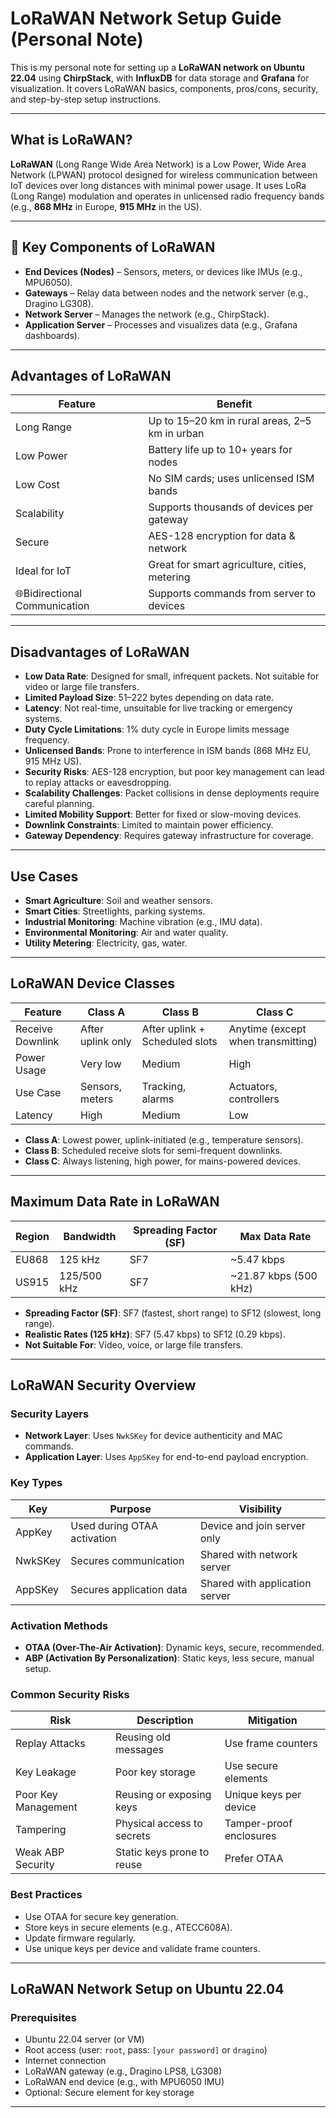#  LoRaWAN Network Setup Guide (Personal Note)

This is my personal note for setting up a **LoRaWAN network on Ubuntu 22.04** using **ChirpStack**, with **InfluxDB** for data storage and **Grafana** for visualization. It covers LoRaWAN basics, components, pros/cons, security, and step-by-step setup instructions.

---

##  What is LoRaWAN?

**LoRaWAN** (Long Range Wide Area Network) is a Low Power, Wide Area Network (LPWAN) protocol designed for wireless communication between IoT devices over long distances with minimal power usage. It uses LoRa (Long Range) modulation and operates in unlicensed radio frequency bands (e.g., **868 MHz** in Europe, **915 MHz** in the US).

---

## 🔧 Key Components of LoRaWAN

- **End Devices (Nodes)** – Sensors, meters, or devices like IMUs (e.g., MPU6050).
- **Gateways** – Relay data between nodes and the network server (e.g., Dragino LG308).
- **Network Server** – Manages the network (e.g., ChirpStack).
- **Application Server** – Processes and visualizes data (e.g., Grafana dashboards).

---

##  Advantages of LoRaWAN

| Feature                  | Benefit                                         |
|--------------------------|--------------------------------------------------|
|  Long Range             | Up to 15–20 km in rural areas, 2–5 km in urban   |
|  Low Power              | Battery life up to 10+ years for nodes           |
|  Low Cost               | No SIM cards; uses unlicensed ISM bands          |
|  Scalability            | Supports thousands of devices per gateway        |
|  Secure                 | AES-128 encryption for data & network            |
|  Ideal for IoT          | Great for smart agriculture, cities, metering    |
| 🌐Bidirectional Communication | Supports commands from server to devices |

---

##  Disadvantages of LoRaWAN

- **Low Data Rate**: Designed for small, infrequent packets. Not suitable for video or large file transfers.
- **Limited Payload Size**: 51–222 bytes depending on data rate.
- **Latency**: Not real-time, unsuitable for live tracking or emergency systems.
- **Duty Cycle Limitations**: 1% duty cycle in Europe limits message frequency.
- **Unlicensed Bands**: Prone to interference in ISM bands (868 MHz EU, 915 MHz US).
- **Security Risks**: AES-128 encryption, but poor key management can lead to replay attacks or eavesdropping.
- **Scalability Challenges**: Packet collisions in dense deployments require careful planning.
- **Limited Mobility Support**: Better for fixed or slow-moving devices.
- **Downlink Constraints**: Limited to maintain power efficiency.
- **Gateway Dependency**: Requires gateway infrastructure for coverage.

---

##  Use Cases

- **Smart Agriculture**: Soil and weather sensors.
- **Smart Cities**: Streetlights, parking systems.
- **Industrial Monitoring**: Machine vibration (e.g., IMU data).
- **Environmental Monitoring**: Air and water quality.
- **Utility Metering**: Electricity, gas, water.

---

##  LoRaWAN Device Classes

| Feature            | Class A                     | Class B                      | Class C                      |
|--------------------|-----------------------------|------------------------------|------------------------------|
| Receive Downlink   | After uplink only           | After uplink + Scheduled slots | Anytime (except when transmitting) |
| Power Usage        | Very low                    | Medium                       | High                         |
| Use Case           | Sensors, meters             | Tracking, alarms             | Actuators, controllers       |
| Latency            | High                        | Medium                       | Low                          |

- **Class A**: Lowest power, uplink-initiated (e.g., temperature sensors).
- **Class B**: Scheduled receive slots for semi-frequent downlinks.
- **Class C**: Always listening, high power, for mains-powered devices.

---

##  Maximum Data Rate in LoRaWAN

| Region | Bandwidth | Spreading Factor (SF) | Max Data Rate            |
|--------|-----------|------------------------|---------------------------|
| EU868  | 125 kHz   | SF7                    | ~5.47 kbps                |
| US915  | 125/500 kHz | SF7                  | ~21.87 kbps (500 kHz)     |

- **Spreading Factor (SF)**: SF7 (fastest, short range) to SF12 (slowest, long range).
- **Realistic Rates (125 kHz)**: SF7 (5.47 kbps) to SF12 (0.29 kbps).
- **Not Suitable For**: Video, voice, or large file transfers.

---

##  LoRaWAN Security Overview

### Security Layers

- **Network Layer**: Uses `NwkSKey` for device authenticity and MAC commands.
- **Application Layer**: Uses `AppSKey` for end-to-end payload encryption.

### Key Types

| Key     | Purpose                        | Visibility                        |
|---------|--------------------------------|-----------------------------------|
| AppKey  | Used during OTAA activation    | Device and join server only       |
| NwkSKey | Secures communication          | Shared with network server        |
| AppSKey | Secures application data       | Shared with application server    |

### Activation Methods

- **OTAA (Over-The-Air Activation)**: Dynamic keys, secure, recommended.
- **ABP (Activation By Personalization)**: Static keys, less secure, manual setup.

### Common Security Risks

| Risk           | Description                  | Mitigation                        |
|----------------|------------------------------|------------------------------------|
| Replay Attacks | Reusing old messages         | Use frame counters                 |
| Key Leakage    | Poor key storage             | Use secure elements                |
| Poor Key Management | Reusing or exposing keys | Unique keys per device             |
| Tampering      | Physical access to secrets   | Tamper-proof enclosures            |
| Weak ABP Security | Static keys prone to reuse | Prefer OTAA                        |

### Best Practices

- Use OTAA for secure key generation.
- Store keys in secure elements (e.g., ATECC608A).
- Update firmware regularly.
- Use unique keys per device and validate frame counters.

---

##  LoRaWAN Network Setup on Ubuntu 22.04

### Prerequisites

- Ubuntu 22.04 server (or VM)
- Root access (user: `root`, pass: `[your password]` or `dragino`)
- Internet connection
- LoRaWAN gateway (e.g., Dragino LPS8, LG308)
- LoRaWAN end device (e.g., with MPU6050 IMU)
- Optional: Secure element for key storage

---
